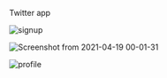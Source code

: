  Twitter app
 
 
 
 ![signup](https://user-images.githubusercontent.com/66827110/115163710-8ddab980-a0a2-11eb-853b-e00bcf3666b3.png)



![Screenshot from 2021-04-19 00-01-31](https://user-images.githubusercontent.com/66827110/115163748-b95da400-a0a2-11eb-8443-dc80a38bed4d.png)



![profile](https://user-images.githubusercontent.com/66827110/115163755-bfec1b80-a0a2-11eb-8b84-031d72b5eeb8.png)
